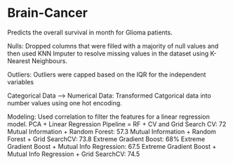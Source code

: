 # Brain-Cancer
Predicts the overall survival in month for Glioma patients.

Nulls:
Dropped columns that were filled with a majority of null values and then used KNN Imputer to resolve missing values in the dataset using K-Nearest Neighbours.

Outliers:
Outliers were capped based on the IQR for the independent variables

Categorical Data --> Numerical Data: 
Transformed Catgorical data into number values using one hot encoding. 

Modeling:
Used correlation to filter the features for a linear regression model.
PCA + Linear Regression
Pipeline = RF + CV and Grid Search CV: 72
Mutual Information + Random Forest: 57.3
Mutual Information + Random Forest + Grid SearchCV: 73.8
Extreme Gradient Boost: 68%
Extreme Gradient Boost + Mutual Info Regression: 67.5
Extreme Gradient Boost + Mutual Info Regression + Grid SearchCV: 74.5
